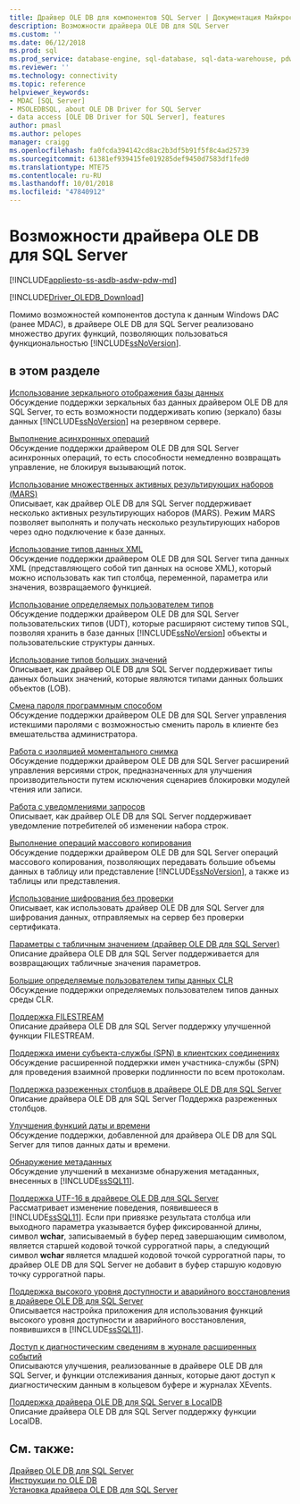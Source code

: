 ```yaml
---
title: Драйвер OLE DB для компонентов SQL Server | Документация Майкрософт
description: Возможности драйвера OLE DB для SQL Server
ms.custom: ''
ms.date: 06/12/2018
ms.prod: sql
ms.prod_service: database-engine, sql-database, sql-data-warehouse, pdw
ms.reviewer: ''
ms.technology: connectivity
ms.topic: reference
helpviewer_keywords:
- MDAC [SQL Server]
- MSOLEDBSQL, about OLE DB Driver for SQL Server
- data access [OLE DB Driver for SQL Server], features
author: pmasl
ms.author: pelopes
manager: craigg
ms.openlocfilehash: fa0fcda394142cd8ac2b3df5b91f5f8c4ad25739
ms.sourcegitcommit: 61381ef939415fe019285def9450d7583df1fed0
ms.translationtype: MTE75
ms.contentlocale: ru-RU
ms.lasthandoff: 10/01/2018
ms.locfileid: "47840912"
---
```

# <a name="ole-db-driver-for-sql-server-features"></a>Возможности драйвера OLE DB для SQL Server
[!INCLUDE[appliesto-ss-asdb-asdw-pdw-md](../../../includes/appliesto-ss-asdb-asdw-pdw-md.md)]

[!INCLUDE[Driver_OLEDB_Download](../../../includes/driver_oledb_download.md)]

  Помимо возможностей компонентов доступа к данным Windows DAC (ранее MDAC), в драйвере OLE DB для SQL Server реализовано множество других функций, позволяющих пользоваться функциональностью [!INCLUDE[ssNoVersion](../../../includes/ssnoversion-md.md)].  
  
## <a name="in-this-section"></a>в этом разделе    
 [Использование зеркального отображения базы данных](../../oledb/features/using-database-mirroring.md)  
 Обсуждение поддержки зеркальных баз данных драйвером OLE DB для SQL Server, то есть возможности поддерживать копию (зеркало) базы данных [!INCLUDE[ssNoVersion](../../../includes/ssnoversion-md.md)] на резервном сервере.  
  
 [Выполнение асинхронных операций](../../oledb/features/performing-asynchronous-operations.md)  
 Обсуждение поддержки драйвером OLE DB для SQL Server асинхронных операций, то есть способности немедленно возвращать управление, не блокируя вызывающий поток.  
  
 [Использование множественных активных результирующих наборов (MARS)](../../oledb/features/using-multiple-active-result-sets-mars.md)  
 Описывает, как драйвер OLE DB для SQL Server поддерживает несколько активных результирующих наборов (MARS). Режим MARS позволяет выполнять и получать несколько результирующих наборов через одно подключение к базе данных.  
  
 [Использование типов данных XML](../../oledb/features/using-xml-data-types.md)  
 Обсуждение поддержки драйвером OLE DB для SQL Server типа данных XML (представляющего собой тип данных на основе XML), который можно использовать как тип столбца, переменной, параметра или значения, возвращаемого функцией.  
  
 [Использование определяемых пользователем типов](../../oledb/features/using-user-defined-types.md)  
 Обсуждение поддержки драйвером OLE DB для SQL Server пользовательских типов (UDT), которые расширяют систему типов SQL, позволяя хранить в базе данных [!INCLUDE[ssNoVersion](../../../includes/ssnoversion-md.md)] объекты и пользовательские структуры данных.  
  
 [Использование типов больших значений](../../oledb/features/using-large-value-types.md)  
 Описывает, как драйвер OLE DB для SQL Server поддерживает типы данных больших значений, которые являются типами данных больших объектов (LOB).  
  
 [Смена пароля программным способом](../../oledb/features/changing-passwords-programmatically.md)  
 Обсуждение поддержки драйвером OLE DB для SQL Server управления истекшими паролями с возможностью сменить пароль в клиенте без вмешательства администратора.  
  
 [Работа с изоляцией моментального снимка](../../oledb/features/working-with-snapshot-isolation.md)  
 Обсуждение поддержки драйвером OLE DB для SQL Server расширений управления версиями строк, предназначенных для улучшения производительности путем исключения сценариев блокировки модулей чтения или записи.  
  
 [Работа с уведомлениями запросов](../../oledb/features/working-with-query-notifications.md)  
 Описывает, как драйвер OLE DB для SQL Server поддерживает уведомление потребителей об изменении набора строк.  
  
 [Выполнение операций массового копирования](../../oledb/features/performing-bulk-copy-operations.md)  
 Обсуждение поддержки драйвером OLE DB для SQL Server операций массового копирования, позволяющих передавать большие объемы данных в таблицу или представление [!INCLUDE[ssNoVersion](../../../includes/ssnoversion-md.md)], а также из таблицы или представления.  
  
 [Использование шифрования без проверки](../../oledb/features/using-encryption-without-validation.md)  
 Описывает, как использовать драйвер OLE DB для SQL Server для шифрования данных, отправляемых на сервер без проверки сертификата.  
  
 [Параметры с табличным значением &#40;драйвер OLE DB для SQL Server&#41;](../../oledb/features/table-valued-parameters-oledb-driver-for-sql-server.md)  
 Описание драйвера OLE DB для SQL Server поддерживается для возвращающих табличные значения параметров.  
  
 [Большие определяемые пользователем типы данных CLR](../../oledb/features/large-clr-user-defined-types.md)  
 Обсуждение поддержки определяемых пользователем типов данных среды CLR.  
  
 [Поддержка FILESTREAM](../../oledb/features/filestream-support.md)  
 Описание драйвера OLE DB для SQL Server поддержку улучшенной функции FILESTREAM.  
  
 [Поддержка имени субъекта-службы &#40;SPN&#41; в клиентских соединениях](../../oledb/features/service-principal-name-spn-support-in-client-connections.md)  
 Обсуждение расширенной поддержки имен участника-службы (SPN) для проведения взаимной проверки подлинности по всем протоколам.  
  
 [Поддержка разреженных столбцов в драйвере OLE DB для SQL Server](../../oledb/features/sparse-columns-support-in-oledb-driver-for-sql-server.md)  
 Описание драйвера OLE DB для SQL Server Поддержка разреженных столбцов.  
  
 [Улучшения функций даты и времени](../../oledb/features/date-and-time-improvements.md)  
 Обсуждение поддержки, добавленной для драйвера OLE DB для SQL Server для типов данных даты и времени.  
  
 [Обнаружение метаданных](../../oledb/features/metadata-discovery.md)  
 Обсуждение улучшений в механизме обнаружения метаданных, внесенных в [!INCLUDE[ssSQL11](../../../includes/sssql11-md.md)].  
  
 [Поддержка UTF-16 в драйвере OLE DB для SQL Server](../../oledb/features/utf-16-support-in-oledb-driver-for-sql-server.md)  
 Рассматривает изменение поведения, появившееся в [!INCLUDE[ssSQL11](../../../includes/sssql11-md.md)]. Если при привязке результата столбца или выходного параметра указывается буфер фиксированной длины, символ **wchar**, записываемый в буфер перед завершающим символом, является старшей кодовой точкой суррогатной пары, а следующий символ **wchar** является младшей кодовой точкой суррогатной пары, то драйвер OLE DB для SQL Server не добавит в буфер старшую кодовую точку суррогатной пары.  
  
 [Поддержка высокого уровня доступности и аварийного восстановления в драйвере OLE DB для SQL Server](../../oledb/features/oledb-driver-for-sql-server-support-for-high-availability-disaster-recovery.md)  
 Описывается настройка приложения для использования функций высокого уровня доступности и аварийного восстановления, появившихся в [!INCLUDE[ssSQL11](../../../includes/sssql11-md.md)].  
  
 [Доступ к диагностическим сведениям в журнале расширенных событий](../../oledb/features/accessing-diagnostic-information-in-the-extended-events-log.md)  
 Описываются улучшения, реализованные в драйвере OLE DB для SQL Server, и функции отслеживания данных, которые дают доступ к диагностическим данным в кольцевом буфере и журналах XEvents.  
  
 [Поддержка драйвера OLE DB для SQL Server в LocalDB](../../oledb/features/oledb-driver-for-sql-server-support-for-localdb.md)  
 Описание драйвера OLE DB для SQL Server поддержку функции LocalDB.  
  
## <a name="see-also"></a>См. также:  
 [Драйвер OLE DB для SQL Server](../../oledb/oledb-driver-for-sql-server.md)      
 [Инструкции по OLE DB](../../oledb/ole-db-how-to/ole-db-how-to-topics.md)   
 [Установка драйвера OLE DB для SQL Server](../../oledb/applications/installing-oledb-driver-for-sql-server.md)  
  
  
